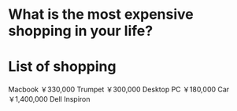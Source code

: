 # What is the most expensive shopping in your life?

# List of shopping
Macbook ￥330,000
Trumpet ￥300,000
Desktop PC ￥180,000
Car ￥1,400,000
Dell Inspiron
